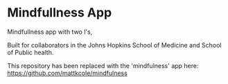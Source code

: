 # Mindfullness App 

Mindfullness app with two l's,

Built for collaborators in the Johns Hopkins School of Medicine and School of Public health. 

This repository has been replaced with the 'mindfulness' app here:
https://github.com/mattkcole/mindfulness
